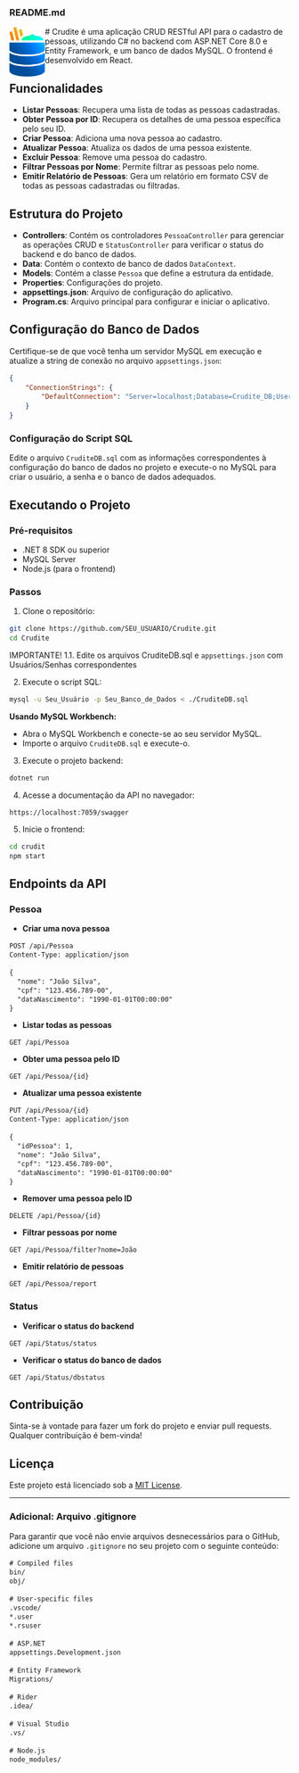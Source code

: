 
### README.md
<img src="./crudite.png" alt="Crudite Logo" width="64" height="89" align="left" />
# Crudite
é uma aplicação CRUD RESTful API para o cadastro de pessoas, utilizando C# no backend com ASP.NET Core 8.0 e Entity Framework, e um banco de dados MySQL. O frontend é desenvolvido em React.

## Funcionalidades

- **Listar Pessoas**: Recupera uma lista de todas as pessoas cadastradas.
- **Obter Pessoa por ID**: Recupera os detalhes de uma pessoa específica pelo seu ID.
- **Criar Pessoa**: Adiciona uma nova pessoa ao cadastro.
- **Atualizar Pessoa**: Atualiza os dados de uma pessoa existente.
- **Excluir Pessoa**: Remove uma pessoa do cadastro.
- **Filtrar Pessoas por Nome**: Permite filtrar as pessoas pelo nome.
- **Emitir Relatório de Pessoas**: Gera um relatório em formato CSV de todas as pessoas cadastradas ou filtradas.

## Estrutura do Projeto

- **Controllers**: Contém os controladores `PessoaController` para gerenciar as operações CRUD e `StatusController` para verificar o status do backend e do banco de dados.
- **Data**: Contém o contexto de banco de dados `DataContext`.
- **Models**: Contém a classe `Pessoa` que define a estrutura da entidade.
- **Properties**: Configurações do projeto.
- **appsettings.json**: Arquivo de configuração do aplicativo.
- **Program.cs**: Arquivo principal para configurar e iniciar o aplicativo.

## Configuração do Banco de Dados

Certifique-se de que você tenha um servidor MySQL em execução e atualize a string de conexão no arquivo `appsettings.json`:

```json
{
    "ConnectionStrings": {
        "DefaultConnection": "Server=localhost;Database=Crudite_DB;User=Crudite_User;Password=Crudite_Senha;"
    }
}
```

### Configuração do Script SQL

Edite o arquivo `CruditeDB.sql` com as informações correspondentes à configuração do banco de dados no projeto e execute-o no MySQL para criar o usuário, a senha e o banco de dados adequados.

## Executando o Projeto

### Pré-requisitos

- .NET 8 SDK ou superior
- MySQL Server
- Node.js (para o frontend)

### Passos

1. Clone o repositório:

```bash
git clone https://github.com/SEU_USUARIO/Crudite.git
cd Crudite
```

IMPORTANTE!
1.1. Edite os arquivos CruditeDB.sql e `appsettings.json` com Usuários/Senhas correspondentes

2. Execute o script SQL:

```bash
mysql -u Seu_Usuário -p Seu_Banco_de_Dados < ./CruditeDB.sql
```

**Usando MySQL Workbench:**

- Abra o MySQL Workbench e conecte-se ao seu servidor MySQL.
- Importe o arquivo `CruditeDB.sql` e execute-o.

3. Execute o projeto backend:

```bash
dotnet run
```

4. Acesse a documentação da API no navegador:

```
https://localhost:7059/swagger
```

5. Inicie o frontend:

```bash
cd crudit
npm start
```

## Endpoints da API

### Pessoa

- **Criar uma nova pessoa**

```
POST /api/Pessoa
Content-Type: application/json

{
  "nome": "João Silva",
  "cpf": "123.456.789-00",
  "dataNascimento": "1990-01-01T00:00:00"
}
```

- **Listar todas as pessoas**

```
GET /api/Pessoa
```

- **Obter uma pessoa pelo ID**

```
GET /api/Pessoa/{id}
```

- **Atualizar uma pessoa existente**

```
PUT /api/Pessoa/{id}
Content-Type: application/json

{
  "idPessoa": 1,
  "nome": "João Silva",
  "cpf": "123.456.789-00",
  "dataNascimento": "1990-01-01T00:00:00"
}
```

- **Remover uma pessoa pelo ID**

```
DELETE /api/Pessoa/{id}
```

- **Filtrar pessoas por nome**

```
GET /api/Pessoa/filter?nome=João
```

- **Emitir relatório de pessoas**

```
GET /api/Pessoa/report
```

### Status

- **Verificar o status do backend**

```
GET /api/Status/status
```

- **Verificar o status do banco de dados**

```
GET /api/Status/dbstatus
```

## Contribuição

Sinta-se à vontade para fazer um fork do projeto e enviar pull requests. Qualquer contribuição é bem-vinda!

## Licença

Este projeto está licenciado sob a [MIT License](LICENSE).

---

### Adicional: Arquivo .gitignore

Para garantir que você não envie arquivos desnecessários para o GitHub, adicione um arquivo `.gitignore` no seu projeto com o seguinte conteúdo:

```gitignore
# Compiled files
bin/
obj/

# User-specific files
.vscode/
*.user
*.rsuser

# ASP.NET
appsettings.Development.json

# Entity Framework
Migrations/

# Rider
.idea/

# Visual Studio
.vs/

# Node.js
node_modules/
```
